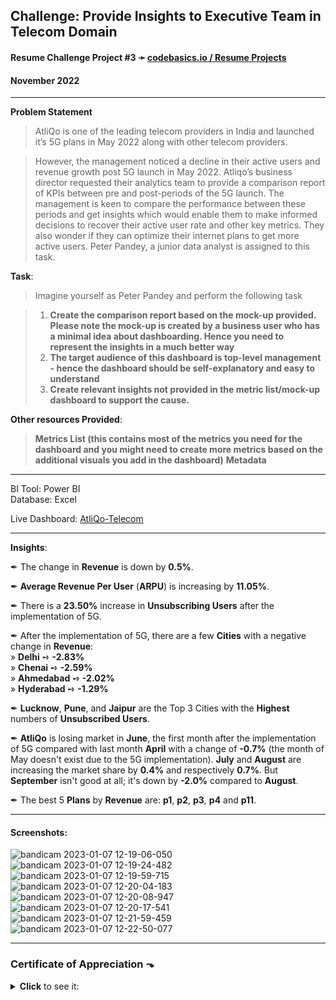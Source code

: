 ## **Challenge**: Provide Insights to Executive Team in Telecom Domain  

#### Resume Challenge Project #3 ➛ [codebasics.io / Resume Projects](https://codebasics.io/event/codebasics-resume-project-challenge)
#### November 2022

---
  
**Problem Statement**  
> AtliQo is one of the leading telecom providers in India and launched it’s 5G plans in May 2022 along with other telecom providers.

> However, the management noticed a decline in their active users and revenue growth post 5G launch in May 2022. Atliqo’s business director requested their analytics team to provide a comparison report of KPIs between pre and post-periods of the 5G launch. The management is keen to compare the performance between these periods and get insights which would enable them to make informed decisions to recover their active user rate and other key metrics. They also wonder if they can optimize their internet plans to get more active users.  Peter Pandey, a junior data analyst is assigned to this task.

**Task**:  
> Imagine yourself as Peter Pandey and perform the following task

> 1. **Create the comparison report based on the mock-up provided. Please note the mock-up  is created by a business user who has a minimal idea about dashboarding. Hence you need to represent the insights in a much better way**
> 2. **The target audience of this dashboard is top-level management - hence the dashboard should be self-explanatory and easy to understand**
> 3. **Create relevant insights not provided in the metric list/mock-up dashboard to support the cause.**

**Other resources Provided**:
> **Metrics List (this contains most of the metrics you need for the dashboard and you might need to create more metrics based on the additional visuals you add in the dashboard)**
> **Metadata**

---

BI Tool: Power BI  
Database: Excel  

Live Dashboard:  [AtliQo-Telecom](https://www.novypro.com/project/atliqo-telecom--by-teodor-cristia)  
  
---

**Insights**:


✒ The change in **Revenue** is down by **0.5%**.


✒ **Average Revenue Per User** (**ARPU**) is increasing by **11.05%**.


✒ There is a **23.50%** increase in **Unsubscribing Users** after the implementation of 5G.


✒ After the implementation of 5G, there are a few **Cities** with a negative change in **Revenue**:  
   » **Delhi** ➺  **-2.83%**  
   » **Chenai** ➺  **-2.59%**  
   » **Ahmedabad** ➺  **-2.02%**  
   » **Hyderabad** ➺  **-1.29%**  



✒ **Lucknow**, **Pune**, and **Jaipur** are the Top 3 Cities with the **Highest** numbers of **Unsubscribed Users**.


✒ **AtliQo** is losing market in **June**, the first month after the implementation of 5G compared with last month **April** with a change of **-0.7%** (the month of May doesn't exist due to the 5G implementation). **July** and **August** are increasing the market share by **0.4%** and respectively **0.7%**. But **September** isn't good at all; it's down by **-2.0%** compared to **August**.


✒ The best 5 **Plans** by **Revenue** are: **p1**, **p2**, **p3**, **p4** and **p11**.

---

#### Screenshots:

![bandicam 2023-01-07 12-19-06-050](https://user-images.githubusercontent.com/94936000/211145696-e0d71124-8e55-4a0d-94ab-9d5cb60b09a6.jpg)
![bandicam 2023-01-07 12-19-24-482](https://user-images.githubusercontent.com/94936000/211145698-5623e783-d9bf-4e2d-b717-38550c6db8d5.jpg)
![bandicam 2023-01-07 12-19-59-715](https://user-images.githubusercontent.com/94936000/211145705-4302cf10-6fc7-43ab-b3a9-c1be03bf887e.jpg)
![bandicam 2023-01-07 12-20-04-183](https://user-images.githubusercontent.com/94936000/211145708-10cbe170-7fd9-4cb5-8c1b-bd843134518a.jpg)
![bandicam 2023-01-07 12-20-08-947](https://user-images.githubusercontent.com/94936000/211145709-4d0f9583-d36d-4085-a85c-9458050242f2.jpg)
![bandicam 2023-01-07 12-20-17-541](https://user-images.githubusercontent.com/94936000/211145714-d33085ab-0c98-4c92-a749-fc285f736c19.jpg)
![bandicam 2023-01-07 12-21-59-459](https://user-images.githubusercontent.com/94936000/211145736-52d5a5ef-0848-4189-a09d-a80c122529c6.jpg)
![bandicam 2023-01-07 12-22-50-077](https://user-images.githubusercontent.com/94936000/211145742-6204ff3e-181b-4f2f-9d4e-1efc9febf146.jpg)


---

### Certificate of Appreciation ⬎
<details><summary><b>Click</b> to see it:</summary><img src="https://user-images.githubusercontent.com/94936000/220667244-5b825572-d8c6-4c20-9fe0-4f0d6d7fd0e7.jpg"></details>

